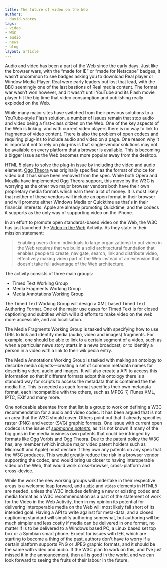 ```yaml
---
title: The future of video on the Web
authors:
- david-storey
tags:
- video
- W3C
- audio
- news
- blog
layout: article
---
```

<p>Audio and video has been a part of the Web since the early days.  Just like the browser wars, with the <q>made for IE</q> or <q>made for Netscape</q> badges, it wasn’t uncommon to see badges asking you to download Real player or Window Media Player.  Real were early leaders but lost that lead, with the BBC seemingly one of the last bastions of Real media content.  The format war wasn’t won however, and it wasn’t until YouTube and its Flash movie  player hit the big time that video consumption and publishing really exploded on the Web.</p>

<p>While many major sites have switched from their previous solutions to a YouTube-style Flash solution, a number of issues remain that stop audio and video being a first-class citizen on the Web.  One of the key aspects of the Web is linking, and with current video players there is no way to link to fragments of video content.  There is also the problem of open codecs and requiring plug-ins to include audio and video on a page.  One reason why it is important not to rely on plug-ins is that single-vendor solutions may not be available on every platform that a browser is available.  This is becoming a bigger issue as the Web becomes more popular away from the desktop.</p>

<p>HTML 5 plans to solve the plug-in issue by including the video and audio element.  <a href="http://www.theora.org/">Ogg Theora</a> was originally specified as the format of choice for video  but it has since been removed from the spec.  While both Opera and Mozilla have implemented Ogg Theora support, this move by the W3C is worrying as the other two major browser vendors both have their own proprietary media formats  which earn them a lot of money.  It is most likely that neither of these vendors will include an open format in their browser and will promote either Windows Media or Quicktime as that&#39;s in their financial interests.  Apple are already promoting Quicktime, and the codecs it supports as the only way of supporting video on the iPhone.</p>

<p>In an effort to promote open standards-based video on the Web, the W3C has just launched the <a href="http://www.w3.org/2008/WebVideo/">Video in the Web</a> Activity.  As they state in their mission statement:</p>

<blockquote cite="http://www.w3.org/2008/WebVideo/"><p>Enabling users (from individuals to large organizations) to put video in the Web requires that we build a solid architectural foundation that enables people to create, navigate, search, link and distribute video, effectively making video part of the Web instead of an extension that doesn&#39;t take full advantage of the Web architecture.</p></blockquote>

<p>The activity consists of three main groups:</p>

<ul>
<li>Timed Text Working Group</li>
<li>Media Fragments Working Group</li>
<li>Media Annotations Working Group</li>
</ul>

<p>The Timed Text Working Group will design a <abbr>XML</abbr> based Timed Text Authoring Format.  One of the major use cases for Timed Text is for closed captioning and subtitles  which will aid efforts to make video on the web more accessible, and aid localisation.</p>

<p>The Media Fragments Working Group is tasked with specifying how to use <abbr>URI</abbr>s to link and identify media (audio, video and images) fragments.  For example, one should be able to link to a certain segment of a video, such as when a particular news story starts in a news broadcast, or to identify a person in a video with a link to their wikipedia entry.</p>

<p>The Media Annotations Working Group is tasked with making an ontology to describe media objects—creating a set of common metadata names for describing video, audio and images.  It will also create a <abbr>API</abbr> to access this information  so that if different formats adopt this ontology   there is a standard way for scripts to access the metadata that is contained the the media file.  This is needed as each format specifies their own metadata format, each incompatible with the others, such as <abbr>MPEG</abbr>-7, iTunes <abbr>XML</abbr>, <abbr>IPTC</abbr>, <abbr>EXIf</abbr> and many more.</p>

<p>One noticeable absentee  from that list is a group to work on defining a W3C recommendation for a audio and video codec.  It has been argued that is not an area that the W3C should cover. Others point out that it already specifies  raster (PNG) and vector (SVG) graphic formats.  One issue with current open codecs is the issue of <a href="http://en.wikipedia.org/wiki/Submarine_patent"><dfn title="an informal term for a patent first published and granted long after the initial application was filed. In analogy to a submarine, its presence is unknown to the public; it stays under water, i.e., unpublished, for long periods, then emerges, i.e., granted and published, and surprises the relevant market.">submarine patents</dfn></a>, as it is not known if many of the big guns in the media business own patents that could be infringed by formats like Ogg Vorbis and Ogg Theora.  Due to the patent policy the <abbr>W3C</abbr> has, any member (which include major video patent holders such as Microsoft and Apple) must declare if they own any patents on any spec that the <abbr>W3C</abbr> produces.  This would greatly reduce the risk in a browser vendor supporting the codec, and would bring us closer to having interoperable video on the Web, that would work cross-browser, cross-platform and cross-device.</p>

<p>While the work the new working groups will undertake in their respective areas is a welcome leap forward, and <code>audio</code> and <code>video</code> elements in <abbr>HTML5</abbr> are needed, unless the W3C includes defining a new or existing codec and media format as a W3C recommendation as a part of the statement of work for the Video in the Web Activity, then in my opinion its potential for delivering interoperable media on the Web will most likely fall short of its intended goal.  Having a API to write against for meta-data, and a closed captioning standard will simplify authoring somewhat, but authoring will be much simpler and less costly if media can be delivered in one format, no matter if is to be delivered to a Windows based PC, a Linux based set top box or a Symbian smart phone.  Except for issues with IE6, which are starting to become a thing of the past, authors don&#39;t have to worry if a certain platform supports <abbr>PNG</abbr> or <abbr>JPEG</abbr> graphic formats, and it should be the same with video and audio.  If the W3C plan to work on this, and I’ve just missed it in the announcement, then all is good in the world, and we can look forward to seeing the fruits of their labour in the future.</p>

